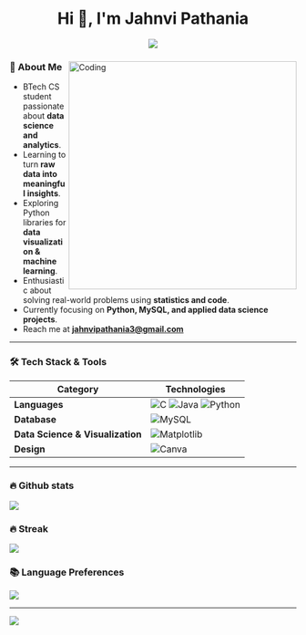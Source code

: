 
<h1 align="center">Hi 👋, I'm Jahnvi Pathania</h1>
<p align="center" display="block"><img src="https://readme-typing-svg.herokuapp.com/?size=30&duration=4001&color=9745F5&vCenter=true&center=true&width=460&lines=📊+Aspiring+Data+Scientist"</p> 
<h3 align="center"></h3>
<img src="https://user-images.githubusercontent.com/74038190/212284136-03988914-d899-44b4-b1d9-4eeccf656e44.gif" align="right" alt="Coding" width="400" >


<!--
<img src="https://user-images.githubusercontent.com/74038190/225813708-98b745f2-7d22-48cf-9150-083f1b00d6c9.gif" align="right" alt="Coding" width="400" >
-->
<!-- <a href="https://github.com/jahnvipatania/github-profile-views-counter">
    <img src="https://komarev.com/ghpvc/?username=jahnvipatania&style=for-the-badge&color=blueviolet">
</a> -->

### 🌟 About Me

- BTech CS student passionate about **data science and analytics**.  
- Learning to turn **raw data into meaningful insights**.  
- Exploring Python libraries for **data visualization & machine learning**.  
- Enthusiastic about solving real-world problems using **statistics and code**.  
- Currently focusing on **Python, MySQL, and applied data science projects**.  
- Reach me at **jahnvipathania3@gmail.com**  

---

### 🛠 Tech Stack & Tools  

| **Category**       | **Technologies** |
|--------------------|-----------------|
| **Languages**      | ![C](https://img.shields.io/badge/c-%2300599C.svg?style=for-the-badge&logo=c&logoColor=white) ![Java](https://img.shields.io/badge/java-%23ED8B00.svg?style=for-the-badge&logo=openjdk&logoColor=white) ![Python](https://img.shields.io/badge/python-3670A0?style=for-the-badge&logo=python&logoColor=ffdd54) |
| **Database**       | ![MySQL](https://img.shields.io/badge/mysql-%2300f.svg?style=for-the-badge&logo=mysql&logoColor=white) |
| **Data Science & Visualization** | ![Matplotlib](https://img.shields.io/badge/matplotlib-%233776AB.svg?style=for-the-badge&logo=python&logoColor=white) |
| **Design**         | ![Canva](https://img.shields.io/badge/Canva-%2300C4CC.svg?style=for-the-badge&logo=Canva&logoColor=white) |

---

### 🔥 Github stats
![](https://github-readme-stats.vercel.app/api?username=jahnvipathania&theme=dark&hide_border=false&include_all_commits=false&count_private=false)<br/>
### 🔥 Streak
![](https://nirzak-streak-stats.vercel.app/?user=jahnvipathania&theme=dark&hide_border=false)<br/>
### 📚 Language Preferences
![](https://github-readme-stats.vercel.app/api/top-langs/?username=jahnvipathania&theme=dark&hide_border=false&include_all_commits=false&count_private=false&layout=compact)

---
[![](https://visitcount.itsvg.in/api?id=jahnvipathania&icon=0&color=0)](https://visitcount.itsvg.in)


